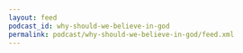 ```yaml
---
layout: feed
podcast_id: why-should-we-believe-in-god
permalink: podcast/why-should-we-believe-in-god/feed.xml
---
```

